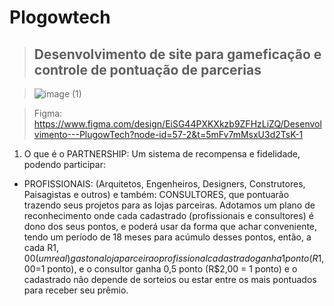 # Plogowtech
> <h2>Desenvolvimento de site para gameficação e controle de pontuação de parcerias</h2>

>![image (1)](https://github.com/user-attachments/assets/c9c247f6-ef26-485e-b843-addbbc382e38)

> Figma: https://www.figma.com/design/EiSG44PXKXkzb9ZFHzLiZQ/Desenvolvimento---PlugowTech?node-id=57-2&t=5mFv7mMsxU3d2TsK-1

1. O que é o PARTNERSHIP:
Um sistema de recompensa e fidelidade, podendo participar:
- PROFISSIONAIS: (Arquitetos, Engenheiros, Designers, Construtores,
Paisagistas e outros) e também: CONSULTORES, que pontuarão trazendo
seus projetos para as lojas parceiras.
Adotamos um plano de reconhecimento onde cada cadastrado (profissionais e
consultores) é dono dos seus pontos, e poderá usar da forma que achar
conveniente, tendo um período de 18 meses para acúmulo desses pontos,
então, a cada R$1,00 (um real) gasto na loja parceira o profissional cadastrado
ganha 1 ponto (R$1,00=1 ponto), e o consultor ganha 0,5 ponto (R$2,00 = 1
ponto) e o cadastrado não depende de sorteios ou estar entre os mais
pontuados para receber seu prêmio.
